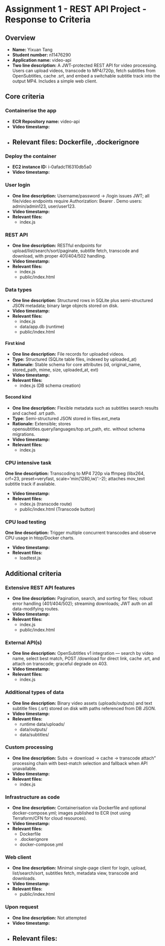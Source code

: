 Assignment 1 - REST API Project - Response to Criteria
================================================

Overview
------------------------------------------------

- **Name:** Yixuan Tang
- **Student number:** n11476290
- **Application name:** video-api
- **Two line description:** A JWT-protected REST API for video processing. Users can upload videos, transcode to MP4/720p, fetch subtitles from OpenSubtitles, cache .srt, and embed a switchable subtitle track into the output MP4. Includes a simple web client.


Core criteria
------------------------------------------------

### Containerise the app

- **ECR Repository name:** video-api
- **Video timestamp:**
- **Relevant files:** Dockerfile, .dockerignore
    - 

### Deploy the container

- **EC2 instance ID:** i-0afadc116310db5a0
- **Video timestamp:**

### User login

- **One line description:** Username/password → /login issues JWT; all file/video endpoints require Authorization: Bearer <token>. Demo users: admin/admin123, user/user123.
- **Video timestamp:**
- **Relevant files:**
    - index.js

### REST API

- **One line description:** RESTful endpoints for upload/list/search/sort/paginate, subtitle fetch, transcode and download, with proper 401/404/502 handling.
- **Video timestamp:**
- **Relevant files:**
    - index.js
    - public/index.html

### Data types

- **One line description:** Structured rows in SQLite plus semi-structured JSON metadata; binary large objects stored on disk.
- **Video timestamp:**
- **Relevant files:**
    - index.js
    - data/app.db (runtime)
    - public/index.html

#### First kind

- **One line description:** File records for uploaded videos.
- **Type:** Structured (SQLite table files, indexed by uploaded_at)
- **Rationale:** Stable schema for core attributes (id, original_name, stored_path, mime, size, uploaded_at, ext)
- **Video timestamp:**
- **Relevant files:**
    - index.js (DB schema creation)

#### Second kind

- **One line description:** Flexible metadata such as subtitles search results and cached .srt path.
- **Type:** Semi-structured JSON stored in files.ext_meta
- **Rationale:** Extensible; stores opensubtitles.query/languages/top.srt_path, etc. without schema migrations.
- **Video timestamp:**
- **Relevant files:**
  - index.js

### CPU intensive task

 **One line description:** Transcoding to MP4 720p via ffmpeg (libx264, crf=23, preset=veryfast, scale='min(1280,iw)':-2); attaches mov_text subtitle track if available.
- **Video timestamp:** 
- **Relevant files:**
    - index.js (transcode route)
    - public/index.html (Transcode button)

### CPU load testing

 **One line description:** Trigger multiple concurrent transcodes and observe CPU usage in htop/Docker charts.
- **Video timestamp:** 
- **Relevant files:**
    - loadtest.js

Additional criteria
------------------------------------------------

### Extensive REST API features

- **One line description:** Pagination, search, and sorting for files; robust error handling (401/404/502); streaming downloads; JWT auth on all data-modifying routes.
- **Video timestamp:**
- **Relevant files:**
    - index.js
    - public/index.html

### External API(s)

- **One line description:** OpenSubtitles v1 integration — search by video name, select best match, POST /download for direct link, cache .srt, and attach on transcode; graceful degrade on 403.
- **Video timestamp:**
- **Relevant files:**
    - index.js

### Additional types of data

- **One line description:** Binary video assets (uploads/outputs) and text subtitle files (.srt) stored on disk with paths referenced from DB JSON.
- **Video timestamp:**
- **Relevant files:**
    - runtime data/uploads/
    - data/outputs/
    - data/subtitles/

### Custom processing

- **One line description:** Subs → download → cache → transcode attach” processing chain with best-match selection and fallback when API unavailable.
- **Video timestamp:**
- **Relevant files:**
    - index.js

### Infrastructure as code

- **One line description:** Containerisation via Dockerfile and optional docker-compose.yml; images published to ECR (not using Terraform/CFN for cloud resources).
- **Video timestamp:**
- **Relevant files:**
    - Dockerfile
    - .dockerignore
    - docker-compose.yml

### Web client

- **One line description:** Minimal single-page client for login, upload, list/search/sort, subtitles fetch, metadata view, transcode and downloads.
- **Video timestamp:**
- **Relevant files:**
    -   public/index.html

### Upon request

- **One line description:** Not attempted
- **Video timestamp:**
- **Relevant files:**
    - 
